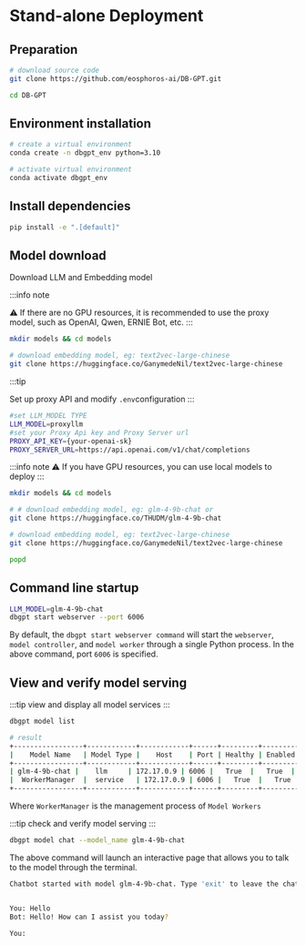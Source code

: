 # Stand-alone Deployment

## Preparation
```bash
# download source code
git clone https://github.com/eosphoros-ai/DB-GPT.git

cd DB-GPT
```

## Environment installation

```bash
# create a virtual environment
conda create -n dbgpt_env python=3.10

# activate virtual environment
conda activate dbgpt_env
```

## Install dependencies

```bash
pip install -e ".[default]"
```

## Model download

Download LLM and Embedding model

:::info note

⚠️ If there are no GPU resources, it is recommended to use the proxy model, such as OpenAI, Qwen, ERNIE Bot, etc.
:::


```bash
mkdir models && cd models

# download embedding model, eg: text2vec-large-chinese
git clone https://huggingface.co/GanymedeNil/text2vec-large-chinese
```

:::tip

Set up proxy API and modify `.env`configuration
:::

```bash
#set LLM_MODEL TYPE
LLM_MODEL=proxyllm
#set your Proxy Api key and Proxy Server url
PROXY_API_KEY={your-openai-sk}
PROXY_SERVER_URL=https://api.openai.com/v1/chat/completions
```

:::info note
⚠️ If you have GPU resources, you can use local models to deploy
:::

```bash
mkdir models && cd models

# # download embedding model, eg: glm-4-9b-chat or  
git clone https://huggingface.co/THUDM/glm-4-9b-chat

# download embedding model, eg: text2vec-large-chinese
git clone https://huggingface.co/GanymedeNil/text2vec-large-chinese

popd

```

## Command line startup

```bash
LLM_MODEL=glm-4-9b-chat 
dbgpt start webserver --port 6006
```
By default, the `dbgpt start webserver command` will start the `webserver`, `model controller`, and `model worker` through a single Python process. In the above command, port `6006` is specified.



## View and verify model serving

:::tip
view and display all model services
:::
```bash
dbgpt model list 
```

```bash
# result
+-----------------+------------+------------+------+---------+---------+-----------------+----------------------------+
|    Model Name   | Model Type |    Host    | Port | Healthy | Enabled | Prompt Template |       Last Heartbeat       |
+-----------------+------------+------------+------+---------+---------+-----------------+----------------------------+
| glm-4-9b-chat |    llm     | 172.17.0.9 | 6006 |   True  |   True  |                 | 2023-10-16T19:49:59.201313 |
|  WorkerManager  |  service   | 172.17.0.9 | 6006 |   True  |   True  |                 | 2023-10-16T19:49:59.246756 |
+-----------------+------------+------------+------+---------+---------+-----------------+----------------------------+

```
Where `WorkerManager` is the management process of `Model Workers`

:::tip
check and verify model serving
:::
```bash
dbgpt model chat --model_name glm-4-9b-chat
```

The above command will launch an interactive page that allows you to talk to the model through the terminal.

```bash
Chatbot started with model glm-4-9b-chat. Type 'exit' to leave the chat.


You: Hello
Bot: Hello! How can I assist you today?

You: 
```

